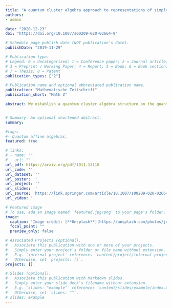 ```yaml
---
title: "A quantum cluster algebra approach to representations of simply-laced quantum affine algebras"
authors:
- admin

date: "2020-12-23"
doi: "https://doi.org/10.1007/s00209-020-02664-9"

# Schedule page publish date (NOT publication's date).
publishDate: "2019-11-29"

# Publication type.
# Legend: 0 = Uncategorized; 1 = Conference paper; 2 = Journal article;
# 3 = Preprint / Working Paper; 4 = Report; 5 = Book; 6 = Book section;
# 7 = Thesis; 8 = Patent
publication_types: ["2"]

# Publication name and optional abbreviated publication name.
publication: "Mathematische Zeitschrift"
publication_short: "Math Z"

abstract: We establish a quantum cluster algebra structure on the quantum Grothendieck ring of a certain monoidal subcategory of the category of finite-dimensional representations of a simply-laced quantum affine algebra. Moreover, the (q,t)-characters of certain irreducible representations, among which fundamental representations, are obtained as quantum cluster variables. This approach gives a new algorithm to compute these (q,t)-characters. As an application, we prove that the quantum Grothendieck ring of a larger category of representations of the Borel subalgebra of the quantum affine algebra, defined in a previous work as a quantum cluster algebra, contains indeed the well-known quantum Grothendieck ring of the category of finite-dimensional representations. Finally, we display our algorithm on a concrete example.


# Summary. An optional shortened abstract.
summary: 

#tags:
#- Quantum affine algebras, 
featured: true

# links:
# - name: ""
#   url: ""
url_pdf: https://arxiv.org/pdf/1911.13110
url_code: ''
url_dataset: ''
url_poster: ''
url_project: ''
url_slides: ''
url_source: 'https://link.springer.com/article/10.1007/s00209-020-02664-9'
url_video: ''

# Featured image
# To use, add an image named `featured.jpg/png` to your page's folder. 
image:
  caption: 'Image credit: [**Unsplash**](https://unsplash.com/photos/jdD8gXaTZsc)'
  focal_point: ""
  preview_only: false

# Associated Projects (optional).
#   Associate this publication with one or more of your projects.
#   Simply enter your project's folder or file name without extension.
#   E.g. `internal-project` references `content/project/internal-project/index.md`.
#   Otherwise, set `projects: []`.
projects: []

# Slides (optional).
#   Associate this publication with Markdown slides.
#   Simply enter your slide deck's filename without extension.
#   E.g. `slides: "example"` references `content/slides/example/index.md`.
#   Otherwise, set `slides: ""`.
# slides: example
---
```







